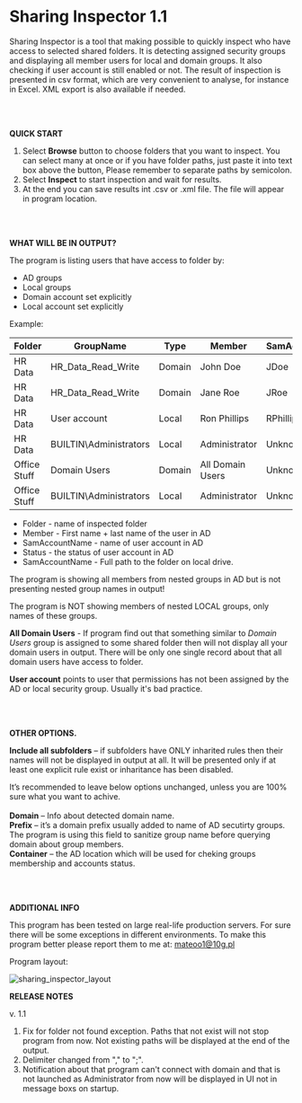 # Sharing Inspector 1.1

Sharing Inspector is a tool that making possible to quickly inspect who have access to selected shared folders. It is detecting assigned security groups and displaying all member users for local and domain groups. It also checking if user account is still enabled or not. The result of inspection is presented in csv format, which are very convenient to analyse, for instance in Excel. XML export is also available if needed.

<br /><br />

**QUICK START**


1) Select **Browse** button to choose folders that you want to inspect. You can select many at once or if you have folder paths, just paste it into text box above the button, Please remember to separate paths by semicolon.
2) Select **Inspect** to start inspection and wait for results.
3) At the end you can save results int .csv or .xml file. The file will appear in program location.

<br /><br />

**WHAT WILL BE IN OUTPUT?**

The program is listing users that have access to folder by:
- AD groups
- Local groups
- Domain account set explicitly
- Local account set explicitly


Example:

|Folder|GroupName|Type|Member|SamAccountName|Status|Fullpath
| ------------- | ------------- | ------------- | ------------- |------------- |------------- |------------- |
HR Data|HR_Data_Read_Write|Domain|John Doe|JDoe|Enabled|D:\Share\HR Data
HR Data|HR_Data_Read_Write|Domain|Jane Roe|JRoe|Enabled|D:\Share\HR Data
HR Data|User account|Local|Ron Phillips|RPhillips|Enabled|D:\Share\HR Data
HR Data|BUILTIN\Administrators|Local|Administrator|Unknown|Not available|D:\Share\HR Data
Office Stuff|Domain Users|Domain|All Domain Users|Unknown|Not available|D:\Share\Office Stuff
Office Stuff|BUILTIN\Administrators|Local|Administrator|Unknown|Not available|D:\Share\Office Stuff

* Folder - name of inspected folder
* Member - First name + last name of the user in AD
* SamAccountName - name of user account in AD
* Status - the status of user account in AD
* SamAccountName - Full path to the folder on local drive.

The program is showing all members from nested groups in AD but is not presenting nested group names in output!

The program is NOT showing members of nested LOCAL groups, only names of these groups.

**All Domain Users** - If program find out that something similar to *Domain Users* group is assigned to some shared folder then will not display all your domain users in output. There will be only one single record about that all domain users have access to folder.

**User account** points to user that permissions has not been assigned by the AD or local security group. Usually it's bad practice.

<br /><br />

**OTHER OPTIONS.**


**Include all subfolders** – if subfolders have ONLY inharited rules then their names will not be displayed in output at all. It will be presented only if at least one explicit rule exist or inharitance has been disabled. <br />

It’s recommended to leave below options unchanged, unless you are 100% sure what you want to achive.<br /><br />
**Domain** – Info about detected domain name.<br />
**Prefix** – it’s a domain prefix usually added to name of AD secutirty groups. The program is using this field to sanitize group name before querying domain about group members.<br />
**Container** – the AD location which will be used for cheking groups membership and accounts status.<br />

<br /><br />

**ADDITIONAL INFO**


This program has been tested on large real-life production servers. 
For sure there will be some exceptions in different environments. 
To make this program better please report them to me at: mateoo1@10g.pl


Program layout:  

![sharing_inspector_layout](https://user-images.githubusercontent.com/32539815/135668252-d5df0c95-0d2f-4fa3-9435-ed8c90ec5cd9.jpg)


**RELEASE NOTES**

v. 1.1

1) Fix for folder not found exception. Paths that not exist will not stop program from now. Not existing paths will be displayed at the end of the output.
2) Delimiter changed from "," to ";".
3) Notification about that program can't connect with domain and that is not launched as Administrator from now will be displayed in UI not in message boxs on startup.
